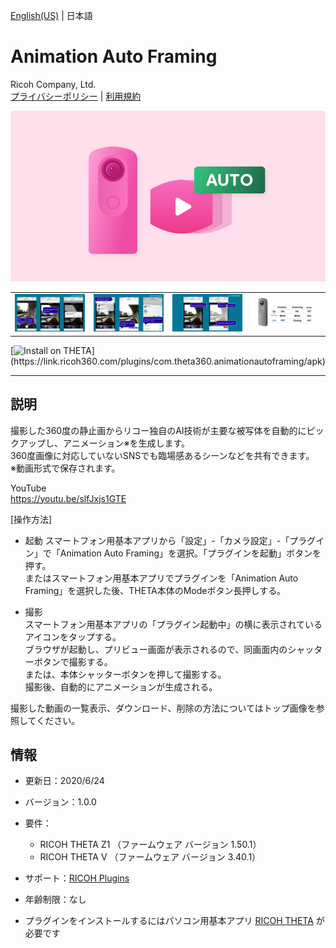 [English(US)](README.md) | 日本語

# Animation Auto Framing
Ricoh Company, Ltd.  
[プライバシーポリシー](../../README.ja.md#%E3%83%97%E3%83%A9%E3%82%A4%E3%83%90%E3%82%B7%E3%83%BC%E3%83%9D%E3%83%AA%E3%82%B7%E3%83%BC) | [利用規約](../../README.ja.md#%E5%88%A9%E7%94%A8%E8%A6%8F%E7%B4%84)

<div align="center">
 <img src="1.png">
 <table>
  <tr>
   <td><img src="2.png"></td>
   <td><img src="3.png"></td>
   <td><img src="4.png"></td>
   <td><img src="5.png"></td>
  </tr>
 </table>
</div>

[![Install on THETA](https://assets.ricoh360.com/image/upload/v1/front/theta/install-button.svg?)](https://link.ricoh360.com/plugins/com.theta360.animationautoframing/apk)

***

## 説明
撮影した360度の静止画からリコー独自のAI技術が主要な被写体を自動的にピックアップし、アニメーション※を生成します。  
360度画像に対応していないSNSでも臨場感あるシーンなどを共有できます。  
※動画形式で保存されます。  
  
YouTube  
https://youtu.be/slfJxjs1GTE  
  
[操作方法]  
- 起動
スマートフォン用基本アプリから「設定」-「カメラ設定」-「プラグイン」で「Animation Auto Framing」を選択。「プラグインを起動」ボタンを押す。  
またはスマートフォン用基本アプリでプラグインを「Animation Auto Framing」を選択した後、THETA本体のModeボタン長押しする。  
  
- 撮影  
スマートフォン用基本アプリの「プラグイン起動中」の横に表示されているアイコンをタップする。  
ブラウザが起動し、プリビュー画面が表示されるので、同画面内のシャッターボタンで撮影する。  
または、本体シャッターボタンを押して撮影する。  
撮影後、自動的にアニメーションが生成される。  
  
撮影した動画の一覧表示、ダウンロード、削除の方法についてはトップ画像を参照してください。  

## 情報
  * 更新日：2020/6/24
  * バージョン：1.0.0
  * 要件：
    * RICOH THETA Z1 （ファームウェア バージョン 1.50.1）
    * RICOH THETA V （ファームウェア バージョン 3.40.1）
  * サポート：[RICOH Plugins](https://support.theta360.com/ja/)
  * 年齢制限：なし

* プラグインをインストールするにはパソコン用基本アプリ [RICOH THETA](https://theta360.com/ja/about/application/pc.html#app-detail-01) が必要です
